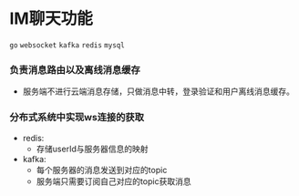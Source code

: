 # IM聊天功能
`go` `websocket` `kafka` `redis` `mysql`
### 负责消息路由以及离线消息缓存
- 服务端不进行云端消息存储，只做消息中转，登录验证和用户离线消息缓存。

### 分布式系统中实现ws连接的获取
- redis:
  - 存储userId与服务器信息的映射
- kafka:
  - 每个服务器的消息发送到对应的topic
  - 服务端只需要订阅自己对应的topic获取消息
